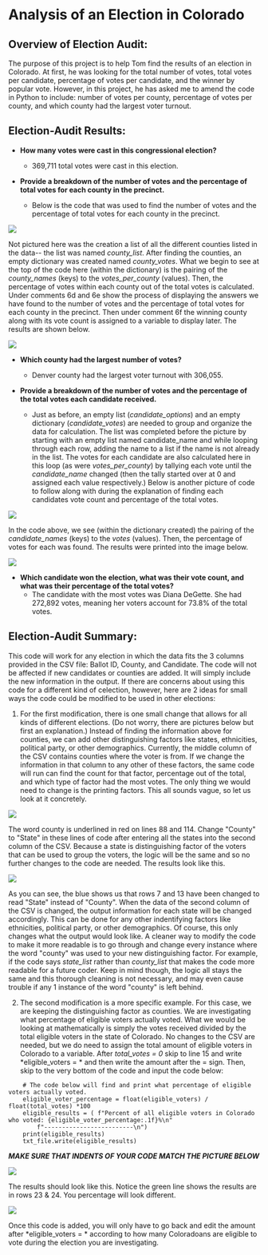 # Analysis of an Election in Colorado

## Overview of Election Audit:
The purpose of this project is to help Tom find the results of an election in Colorado. At first, he was looking for the total number of votes, total votes per candidate, percentage of votes per candidate, and the winner by popular vote. However, in this project, he has asked me to amend the code in Python to include: number of votes per county, percentage of votes per county, and which county had the largest voter turnout.

## Election-Audit Results: 
- **How many votes were cast in this congressional election?**
  - 369,711 total votes were cast in this election.

- **Provide a breakdown of the number of votes and the percentage of total votes for each county in the precinct.**
  - Below is the code that was used to find the number of votes and the percentage of total votes for each county in the precinct. 

![](Resources/county_code.png)

Not pictured here was the creation a list of all the different counties listed in the data-- the list was named *county_list*. After finding the counties,  an empty dictionary was created named *county_votes*. What we begin to see at the top of the code here (within the dictionary) is the pairing of the *county_names* (keys) to the *votes_per_county* (values). Then, the percentage of votes within each county out of the total votes is calculated. Under comments 6d and 6e show the process of displaying the answers we have found to the number of votes and the percentage of total votes for each county in the precinct. Then under comment 6f the winning county along with its vote count is assigned to a variable to display later. The results are shown below. 

![](Resources/county_info.png)


- **Which county had the largest number of votes?** 
  - Denver county had the largest voter turnout with 306,055.

- **Provide a breakdown of the number of votes and the percentage of the total votes each candidate received.**
  - Just as before, an empty list (*candidate_options*) and an empty dictionary (*candidate_votes*) are needed to group and organize the data for calculation. The list was completed before the picture by starting with an empty list named candidate_name and while looping through each row, adding the name to a list if the name is not already in the list. The votes for each candidate are also calculated here in this loop (as were *votes_per_county*) by tallying each vote until the *candidate_name* changed (then the tally started over at 0 and assigned each value respectively.) Below is another picture of code to follow along with during the explanation of finding each candidates vote count and percentage of the total votes.

![](Resources/candidate_code.png)

In the code above, we see (within the dictionary created) the pairing of the *candidate_names* (keys) to the *votes* (values). Then, the percentage of votes for each was found. The results were printed into the image below.

![](Resources/candidate_info.png)


- **Which candidate won the election, what was their vote count, and what was their percentage of the total votes?**
  - The candidate with the most votes was Diana DeGette. She had 272,892 votes, meaning her voters account for 73.8% of the total votes.

## Election-Audit Summary: 
This code will work for any election in which the data fits the 3 columns provided in the CSV file: Ballot ID, County, and Candidate. The code will not be affected if new candidates or counties are added. It will simply include the new information in the output. If there are concerns about using this code for a different kind of celection, however, here are 2 ideas for small ways the code could be modified to be used in other elections:

1. For the first modification, there is one small change that allows for all kinds of different elections. (Do not worry, there are pictures below but first an explanation.) Instead of finding the information above for counties, we can add other distinguishing factors like states, ethnicities, political party, or other demographics. Currently, the middle column of the CSV contains counties where the voter is from. If we change the information in that column to any other of these factors, the same code will run can find the count for that factor, percentage out of the total, and which type of factor had the most votes. The only thing we would need to change is the printing factors. This all sounds vague, so let us look at it concretely. 

![](Resources/mod1_code.png)

The word county is underlined in red on lines 88 and 114. Change "County" to "State" in these lines of code after entering all the states into the second column of the CSV. Because a state is distinguishing factor of the voters that can be used to group the voters, the logic will be the same and so no further changes to the code are needed. The results look like this.

![](Resources/mod1_results.png)

As you can see, the blue shows us that rows 7 and 13 have been changed to read "State" instead of "County". When the data of the second column of the CSV is changed, the output information for each state will be changed accordingly. This can be done for any other indentifying factors like ethnicities, political party, or other demographics. Of course, this only changes what the output would look like. A cleaner way to modify the code to make it more readable is to go through and change every instance where the word "county" was used to your new distinguishing factor. For example, if the code says *state_list* rather than *county_list* that makes the code more readable for a future coder. Keep in mind though, the logic all stays the same and this thorough cleaning is not necessary, and may even cause trouble if any 1 instance of the word "county" is left behind. 

2. The second modification is a more specific example. For this case, we are keeping the distinguishing factor as counties. We are investigating what percentage of eligible voters actually voted. What we would be looking at mathematically is simply the votes received divided by the total eligible voters in the state of Colorado. No changes to the CSV are needed, but we do need to assign the total amount of eligible voters in Colorado to a variable. 
After *total_votes = 0* skip to line 15 and write *eligible_voters = * and then write the amount after the = sign.
Then, skip to the very bottom of the code and input the code below: 

```
    # The code below will find and print what percentage of eligible voters actually voted.
    eligible_voter_percentage = float(eligible_voters) / float(total_votes) *100
    eligible_results = ( f"Percent of all eligible voters in Colorado who voted: {eligible_voter_percentage:.1f}%\n"
        f"-------------------------\n")
    print(eligible_results)
    txt_file.write(eligible_results)
```

***MAKE SURE THAT INDENTS OF YOUR CODE MATCH THE PICTURE BELOW***

![](Resources/mod2_code.png)


The results should look like this. Notice the green line shows the results are in rows 23 & 24. You percentage will look different.

![](Resources/mod2_result.png)


Once this code is added, you will only have to go back and edit the amount after *eligible_voters = * according to how many Coloradoans are eligible to vote during the election you are investigating.